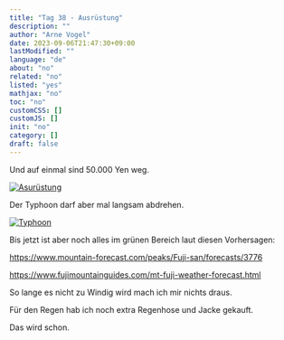 ```yaml
---
title: "Tag 38 - Ausrüstung"
description: ""
author: "Arne Vogel"
date: 2023-09-06T21:47:30+09:00
lastModified: ""
language: "de"
about: "no"
related: "no"
listed: "yes"
mathjax: "no"
toc: "no"
customCSS: []
customJS: []
init: "no"
category: []
draft: false
---
```



Und auf einmal sind 50.000 Yen weg.

[![Asurüstung](ausrüstung-small.jpg)](ausrüstung.jpg)

Der Typhoon darf aber mal langsam abdrehen.

[![Typhoon](typhoon-small.jpg)](typhoon.jpg)

Bis jetzt ist aber noch alles im grünen Bereich laut diesen Vorhersagen:

https://www.mountain-forecast.com/peaks/Fuji-san/forecasts/3776

https://www.fujimountainguides.com/mt-fuji-weather-forecast.html

So lange es nicht zu Windig wird mach ich mir nichts draus.

Für den Regen hab ich noch extra Regenhose und Jacke gekauft.

Das wird schon.
